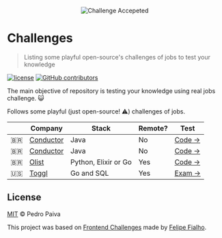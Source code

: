 <p align="center"><img src="https://cloud.githubusercontent.com/assets/3603793/23482593/669e9444-feae-11e6-9b6b-d1a53faf984a.png" alt="Challenge Accepeted"></p>

# Challenges

> Listing some playful open-source's challenges of jobs to test your knowledge

[![license](https://img.shields.io/github/license/VSPPedro/backend-challenges.svg)](/license)
[![GitHub contributors](https://img.shields.io/github/contributors/VSPPedro/backend-challenges.svg)](https://github.com/VSPPedro/backend-challenges/graphs/contributors)

The main objective of repository is testing your knowledge using real jobs challenge. :smiley_cat:

Follows some playful (just open-source! :warning:) challenges of jobs.

| | Company | Stack | Remote? | Test
|--|--|--|--|--
| :brazil: | [Conductor](http://www.conductor.com.br/) | Java | No | [Code →](https://github.com/devconductor/desafio2)
| :brazil: | [Conductor](http://www.conductor.com.br/) | Java | No | [Code →](https://github.com/devconductor/desafio-arquivo)
| :brazil: | [Olist](https://olist.com/) | Python, Elixir or Go | Yes |[Code →](https://github.com/olist/work-at-olist)
| :us: | [Toggl](https://toggl.com/) | Go and SQL | Yes |[Exam →](https://app.hundred5.com/MZ990J21Y7KL5739F383)

## License

[MIT](/license) &copy; Pedro Paiva

This project was based on [Frontend Challenges](https://github.com/LFeh/frontend-challenges) made by [Felipe Fialho](https://github.com/LFeh).
